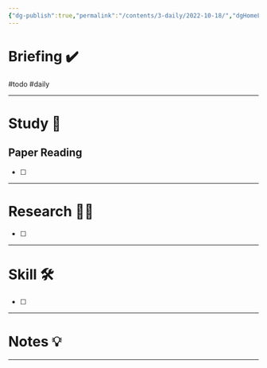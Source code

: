 ```yaml
---
{"dg-publish":true,"permalink":"/contents/3-daily/2022-10-18/","dgHomeLink":true,"dgPassFrontmatter":false,"dgShowBacklinks":false,"dgShowLocalGraph":false,"dgShowInlineTitle":false}
---
```



# **Briefing** ✔️
#todo #daily 


--- 
# **Study** 📔
## Paper Reading
- [ ] 


---
# **Research** 👨‍🎓
- [ ] 


---
# **Skill** 🛠️
- [ ] 


---
# **Notes** 💡


---

